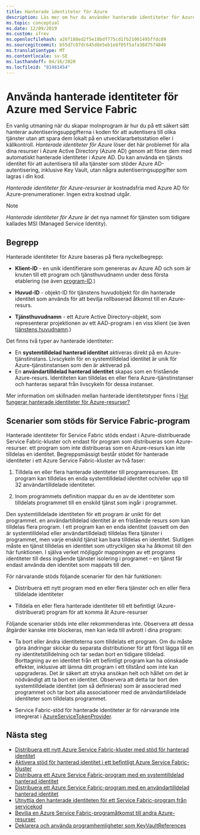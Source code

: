 ```yaml
---
title: Hanterade identiteter för Azure
description: Läs mer om hur du använder hanterade identiteter för Azure med Service Fabric.
ms.topic: conceptual
ms.date: 12/09/2019
ms.custom: sfrev
ms.openlocfilehash: a26f188ed2f5e18bdf775cd1fb21001495ffdc89
ms.sourcegitcommit: b55d7c87dc645d8e5eb1e8f05f5afa38d7574846
ms.translationtype: MT
ms.contentlocale: sv-SE
ms.lasthandoff: 04/16/2020
ms.locfileid: "81461454"
---
```

# <a name="using-managed-identities-for-azure-with-service-fabric"></a>Använda hanterade identiteter för Azure med Service Fabric

En vanlig utmaning när du skapar molnprogram är hur du på ett säkert sätt hanterar autentiseringsuppgifterna i koden för att autentisera till olika tjänster utan att spara dem lokalt på en utvecklararbetsstation eller i källkontroll. *Hanterade identiteter för Azure* löser det här problemet för alla dina resurser i Azure Active Directory (Azure AD) genom att förse dem med automatiskt hanterade identiteter i Azure AD. Du kan använda en tjänsts identitet för att autentisera till alla tjänster som stöder Azure AD-autentisering, inklusive Key Vault, utan några autentiseringsuppgifter som lagras i din kod.

*Hanterade identiteter för Azure-resurser* är kostnadsfria med Azure AD för Azure-prenumerationer. Ingen extra kostnad utgår.

> [!NOTE]
> *Hanterade identiteter för Azure* är det nya namnet för tjänsten som tidigare kallades MSI (Managed Service Identity).

## <a name="concepts"></a>Begrepp

Hanterade identiteter för Azure baseras på flera nyckelbegrepp:

- **Klient-ID** - en unik identifierare som genereras av Azure AD och som är knuten till ett program och tjänsthuvudnamn under dess första etablering (se även [program-ID](/azure/active-directory/develop/developer-glossary#application-id-client-id).)

- **Huvud-ID** - objekt-ID för tjänstens huvudobjekt för din hanterade identitet som används för att bevilja rollbaserad åtkomst till en Azure-resurs.

- **Tjänsthuvudnamn** - ett Azure Active Directory-objekt, som representerar projektionen av ett AAD-program i en viss klient (se även [tjänstens huvudnamn](../active-directory/develop/developer-glossary.md#service-principal-object).)

Det finns två typer av hanterade identiteter:

- En **systemtilldelad hanterad identitet** aktiveras direkt på en Azure-tjänstinstans.  Livscykeln för en systemtilldelad identitet är unik för Azure-tjänstinstansen som den är aktiverad på.
- En **användartilldelad hanterad identitet** skapas som en fristående Azure-resurs. Identiteten kan tilldelas en eller flera Azure-tjänstinstanser och hanteras separat från livscykeln för dessa instanser.

Mer information om skillnaden mellan hanterade identitetstyper finns i [Hur fungerar hanterade identiteter för Azure-resurser?](../active-directory/managed-identities-azure-resources/overview.md#how-does-the-managed-identities-for-azure-resources-work)

## <a name="supported-scenarios-for-service-fabric-applications"></a>Scenarier som stöds för Service Fabric-program

Hanterade identiteter för Service Fabric stöds endast i Azure-distribuerade Service Fabric-kluster och endast för program som distribueras som Azure-resurser. ett program som inte distribueras som en Azure-resurs kan inte tilldelas en identitet. Begreppsmässigt består stödet för hanterade identiteter i ett Azure Service Fabric-kluster av två faser:

1. Tilldela en eller flera hanterade identiteter till programresursen. Ett program kan tilldelas en enda systemtilldelad identitet och/eller upp till 32 användartilldelade identiteter.

2. Inom programmets definition mappar du en av de identiteter som tilldelats programmet till en enskild tjänst som ingår i programmet.

Den systemtilldelade identiteten för ett program är unikt för det programmet. en användartilldelad identitet är en fristående resurs som kan tilldelas flera program. I ett program kan en enda identitet (oavsett om den är systemtilldelad eller användartilldelad) tilldelas flera tjänster i programmet, men varje enskild tjänst kan bara tilldelas en identitet. Slutligen måste en tjänst tilldelas en identitet som uttryckligen ska ha åtkomst till den här funktionen. I själva verket möjliggör mappningen av ett programs identiteter till dess ingående tjänster isolering i programet – en tjänst får endast använda den identitet som mappats till den.  

För närvarande stöds följande scenarier för den här funktionen:

- Distribuera ett nytt program med en eller flera tjänster och en eller flera tilldelade identiteter

- Tilldela en eller flera hanterade identiteter till ett befintligt (Azure-distribuerat) program för att komma åt Azure-resurser

Följande scenarier stöds inte eller rekommenderas inte. Observera att dessa åtgärder kanske inte blockeras, men kan leda till avbrott i dina program:

- Ta bort eller ändra identiteterna som tilldelats ett program. Om du måste göra ändringar skickar du separata distributioner för att först lägga till en ny identitetstilldelning och tar sedan bort en tidigare tilldelad. Borttagning av en identitet från ett befintligt program kan ha oönskade effekter, inklusive att lämna ditt program i ett tillstånd som inte kan uppgraderas. Det är säkert att stryka ansökan helt och hållet om det är nödvändigt att ta bort en identitet. Observera att detta tar bort den systemtilldelade identitet (om så definieras) som är associerad med programmet och tar bort alla associationer med de användartilldelade identiteter som tilldelats programmet.

- Service Fabric-stöd för hanterade identiteter är för närvarande inte integrerat i [AzureServiceTokenProvider](../key-vault/general/service-to-service-authentication.md).

## <a name="next-steps"></a>Nästa steg

- [Distribuera ett nytt Azure Service Fabric-kluster med stöd för hanterad identitet](./configure-new-azure-service-fabric-enable-managed-identity.md)
- [Aktivera stöd för hanterad identitet i ett befintligt Azure Service Fabric-kluster](./configure-existing-cluster-enable-managed-identity-token-service.md)
- [Distribuera ett Azure Service Fabric-program med en systemtilldelad hanterad identitet](./how-to-deploy-service-fabric-application-system-assigned-managed-identity.md)
- [Distribuera ett Azure Service Fabric-program med en användartilldelad hanterad identitet](./how-to-deploy-service-fabric-application-user-assigned-managed-identity.md)
- [Utnyttja den hanterade identiteten för ett Service Fabric-program från servicekod](./how-to-managed-identity-service-fabric-app-code.md)
- [Bevilja en Azure Service Fabric-programåtkomst till andra Azure-resurser](./how-to-grant-access-other-resources.md)
- [Deklarera och använda programhemligheter som KeyVaultReferences](./service-fabric-keyvault-references.md)
